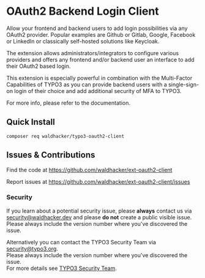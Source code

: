 # OAuth2 Backend Login Client

Allow your frontend and backend users to add login possibilities via any OAuth2 provider. Popular examples are Github or Gitlab, Google, Facebook or LinkedIn or classically self-hosted solutions like Keycloak.

The extension allows administrators/integrators to configure various providers and offers any frontend and/or backend user an interface to add their OAuth2 based login.

This extension is especially powerful in combination with the Multi-Factor Capabilities of TYPO3 as you can provide backend users with a single-sign-on login of their choice and add additional security of MFA
to TYPO3.

For more info, please refer to the documentation.

## Quick Install

`composer req waldhacker/typo3-oauth2-client`

## Issues & Contributions

Find the code at https://github.com/waldhacker/ext-oauth2-client

Report issues at https://github.com/waldhacker/ext-oauth2-client/issues

### Security

If you learn about a potential security issue, please **always** contact us via security@waldhacker.dev and please **do not** create a public visible issue.  
Please always include the version number where you've discovered the issue.  

Alternatively you can contact the TYPO3 Security Team via security@typo3.org.  
Please always include the version number where you've discovered the issue.  
For more details see [TYPO3 Security Team](https://typo3.org/community/teams/security/).

